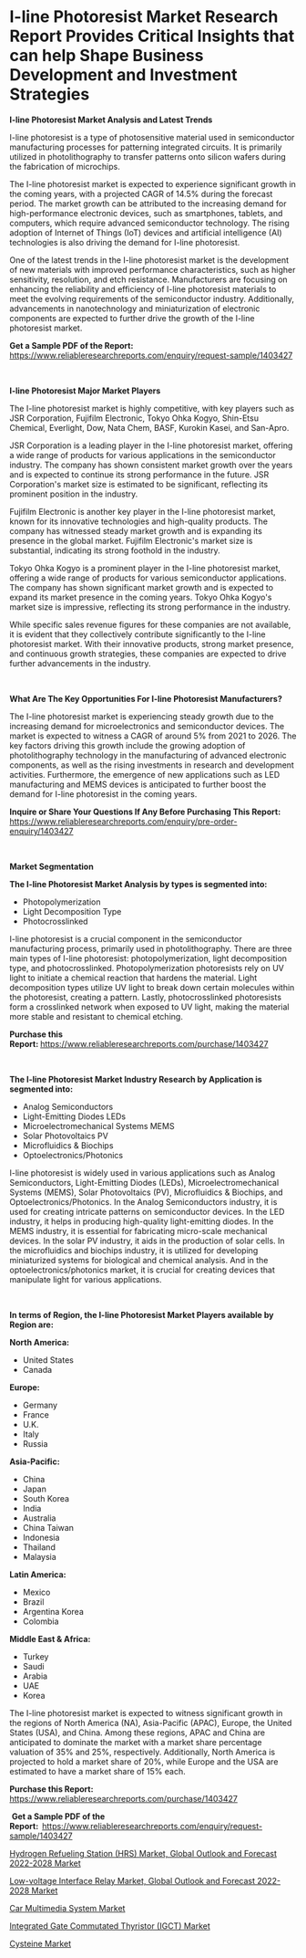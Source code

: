 <p><h1>I-line Photoresist Market Research Report Provides Critical Insights that can help Shape Business Development and Investment Strategies</h1></p><p><strong>I-line Photoresist Market Analysis and Latest Trends</strong></p>
<p><p>I-line photoresist is a type of photosensitive material used in semiconductor manufacturing processes for patterning integrated circuits. It is primarily utilized in photolithography to transfer patterns onto silicon wafers during the fabrication of microchips.</p><p>The I-line photoresist market is expected to experience significant growth in the coming years, with a projected CAGR of 14.5% during the forecast period. The market growth can be attributed to the increasing demand for high-performance electronic devices, such as smartphones, tablets, and computers, which require advanced semiconductor technology. The rising adoption of Internet of Things (IoT) devices and artificial intelligence (AI) technologies is also driving the demand for I-line photoresist.</p><p>One of the latest trends in the I-line photoresist market is the development of new materials with improved performance characteristics, such as higher sensitivity, resolution, and etch resistance. Manufacturers are focusing on enhancing the reliability and efficiency of I-line photoresist materials to meet the evolving requirements of the semiconductor industry. Additionally, advancements in nanotechnology and miniaturization of electronic components are expected to further drive the growth of the I-line photoresist market.</p></p>
<p><strong>Get a Sample PDF of the Report:&nbsp;</strong> <a href="https://www.reliableresearchreports.com/enquiry/request-sample/1403427">https://www.reliableresearchreports.com/enquiry/request-sample/1403427</a></p>
<p>&nbsp;</p>
<p><strong>I-line Photoresist Major Market Players</strong></p>
<p><p>The I-line photoresist market is highly competitive, with key players such as JSR Corporation, Fujifilm Electronic, Tokyo Ohka Kogyo, Shin-Etsu Chemical, Everlight, Dow, Nata Chem, BASF, Kurokin Kasei, and San-Apro.</p><p>JSR Corporation is a leading player in the I-line photoresist market, offering a wide range of products for various applications in the semiconductor industry. The company has shown consistent market growth over the years and is expected to continue its strong performance in the future. JSR Corporation's market size is estimated to be significant, reflecting its prominent position in the industry.</p><p>Fujifilm Electronic is another key player in the I-line photoresist market, known for its innovative technologies and high-quality products. The company has witnessed steady market growth and is expanding its presence in the global market. Fujifilm Electronic's market size is substantial, indicating its strong foothold in the industry.</p><p>Tokyo Ohka Kogyo is a prominent player in the I-line photoresist market, offering a wide range of products for various semiconductor applications. The company has shown significant market growth and is expected to expand its market presence in the coming years. Tokyo Ohka Kogyo's market size is impressive, reflecting its strong performance in the industry.</p><p>While specific sales revenue figures for these companies are not available, it is evident that they collectively contribute significantly to the I-line photoresist market. With their innovative products, strong market presence, and continuous growth strategies, these companies are expected to drive further advancements in the industry.</p></p>
<p>&nbsp;</p>
<p><strong>What Are The Key Opportunities For I-line Photoresist Manufacturers?</strong></p>
<p><p>The I-line photoresist market is experiencing steady growth due to the increasing demand for microelectronics and semiconductor devices. The market is expected to witness a CAGR of around 5% from 2021 to 2026. The key factors driving this growth include the growing adoption of photolithography technology in the manufacturing of advanced electronic components, as well as the rising investments in research and development activities. Furthermore, the emergence of new applications such as LED manufacturing and MEMS devices is anticipated to further boost the demand for I-line photoresist in the coming years.</p></p>
<p><strong>Inquire or Share Your Questions If Any Before Purchasing This Report:</strong> <a href="https://www.reliableresearchreports.com/enquiry/pre-order-enquiry/1403427">https://www.reliableresearchreports.com/enquiry/pre-order-enquiry/1403427</a></p>
<p>&nbsp;</p>
<p><strong>Market Segmentation</strong></p>
<p><strong>The I-line Photoresist Market Analysis by types is segmented into:</strong></p>
<p><ul><li>Photopolymerization</li><li>Light Decomposition Type</li><li>Photocrosslinked</li></ul></p>
<p><p>I-line photoresist is a crucial component in the semiconductor manufacturing process, primarily used in photolithography. There are three main types of I-line photoresist: photopolymerization, light decomposition type, and photocrosslinked. Photopolymerization photoresists rely on UV light to initiate a chemical reaction that hardens the material. Light decomposition types utilize UV light to break down certain molecules within the photoresist, creating a pattern. Lastly, photocrosslinked photoresists form a crosslinked network when exposed to UV light, making the material more stable and resistant to chemical etching.</p></p>
<p><strong>Purchase this Report:&nbsp;</strong><a href="https://www.reliableresearchreports.com/purchase/1403427">https://www.reliableresearchreports.com/purchase/1403427</a></p>
<p>&nbsp;</p>
<p><strong>The I-line Photoresist Market Industry Research by Application is segmented into:</strong></p>
<p><ul><li>Analog Semiconductors</li><li>Light-Emitting Diodes LEDs</li><li>Microelectromechanical Systems MEMS</li><li>Solar Photovoltaics PV</li><li>Microfluidics & Biochips</li><li>Optoelectronics/Photonics</li></ul></p>
<p><p>I-line photoresist is widely used in various applications such as Analog Semiconductors, Light-Emitting Diodes (LEDs), Microelectromechanical Systems (MEMS), Solar Photovoltaics (PV), Microfluidics & Biochips, and Optoelectronics/Photonics. In the Analog Semiconductors industry, it is used for creating intricate patterns on semiconductor devices. In the LED industry, it helps in producing high-quality light-emitting diodes. In the MEMS industry, it is essential for fabricating micro-scale mechanical devices. In the solar PV industry, it aids in the production of solar cells. In the microfluidics and biochips industry, it is utilized for developing miniaturized systems for biological and chemical analysis. And in the optoelectronics/photonics market, it is crucial for creating devices that manipulate light for various applications.</p></p>
<p>&nbsp;</p>
<p><strong>In terms of Region, the I-line Photoresist Market Players available by Region are:</strong></p>
<p>
    <p> <strong> North America: </strong>
        <ul>
            <li>United States</li>
            <li>Canada</li>
        </ul>
        </p> 
    <p> <strong> Europe: </strong>
        <ul>
            <li>Germany</li>
            <li>France</li>
            <li>U.K.</li>
            <li>Italy</li>
            <li>Russia</li>
        </ul>
        </p> 
    <p> <strong> Asia-Pacific: </strong>
        <ul>
            <li>China</li>
            <li>Japan</li>
            <li>South Korea</li>
            <li>India</li>
            <li>Australia</li>
            <li>China Taiwan</li>
            <li>Indonesia</li>
            <li>Thailand</li>
            <li>Malaysia</li>
        </ul>
        </p> 
    <p> <strong> Latin America: </strong>
        <ul>
            <li>Mexico</li>
            <li>Brazil</li>
            <li>Argentina Korea</li>
            <li>Colombia</li>
        </ul>
        </p> 
    <p> <strong> Middle East & Africa: </strong>
        <ul>
            <li>Turkey</li>
            <li>Saudi</li>
            <li>Arabia</li>
            <li>UAE</li>
            <li>Korea</li>
        </ul>
    </p>
    </p>
<p><p>The I-line photoresist market is expected to witness significant growth in the regions of North America (NA), Asia-Pacific (APAC), Europe, the United States (USA), and China. Among these regions, APAC and China are anticipated to dominate the market with a market share percentage valuation of 35% and 25%, respectively. Additionally, North America is projected to hold a market share of 20%, while Europe and the USA are estimated to have a market share of 15% each.</p></p>
<p><strong>Purchase this Report: </strong><a href="https://www.reliableresearchreports.com/purchase/1403427">https://www.reliableresearchreports.com/purchase/1403427</a></p>
<p>&nbsp;<strong>Get a Sample PDF of the Report:&nbsp;&nbsp;</strong><a href="https://www.reliableresearchreports.com/enquiry/request-sample/1403427">https://www.reliableresearchreports.com/enquiry/request-sample/1403427</a></p>
<p><strong></strong></p>
<p><p><a href="https://poised-avenue-46d.notion.site/Hydrogen-Refueling-Station-HRS-Market-Global-Outlook-and-Forecast-2022-2028-Market-Offer-Valuable-eac0cc0ca26249f894194c1d593d0167">Hydrogen Refueling Station (HRS) Market, Global Outlook and Forecast 2022-2028 Market</a></p><p><a href="https://gamy-alyssum-396.notion.site/Low-voltage-Interface-Relay-Market-Global-Outlook-and-Forecast-2022-2028-Market-Insights-Market-Pl-ec9a9fe722aa443ca9293191c00834ba">Low-voltage Interface Relay Market, Global Outlook and Forecast 2022-2028 Market</a></p><p><a href="https://view.publitas.com/reportprime-1/car-multimedia-system-market-size-growing-and-forecasted-for-period-from-2024-2031-and-provides-complete-market-analysis-of-this-market/">Car Multimedia System Market</a></p><p><a href="https://issuu.com/reportprime-2/docs/integrated-gate-commutated-thyristor-igct-market-s">Integrated Gate Commutated Thyristor (IGCT) Market</a></p><p><a href="https://view.publitas.com/reportprime-1/cysteine-market-size-global-industry-overview-market-segmentation-and-forecast-2024-to-2031/">Cysteine Market</a></p></p>